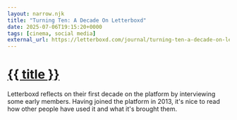```yaml
---
layout: narrow.njk
title: "Turning Ten: A Decade On Letterboxd"
date: 2025-07-06T19:15:20+0000
tags: [cinema, social media]
external_url: https://letterboxd.com/journal/turning-ten-a-decade-on-letterboxd/?ref=daniel.pizza
---
```


<h1><a href="{{ external_url }}">{{ title }}</a></h1>

Letterboxd reflects on their first decade on the platform by interviewing some early members. Having joined the platform in 2013, it's nice to read how other people have used it and what it's brought them. 